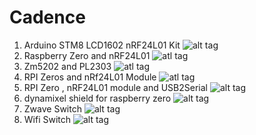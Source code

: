 # Cadence
1. Arduino STM8 LCD1602 nRF24L01 Kit
![alt tag](https://s5.postimg.org/8y0e2orjr/Board.jpg)
2. Raspberry Zero and nRF24L01
![atl tag](https://s5.postimg.org/leaw1np13/Board.jpg)
3. Zm5202 and PL2303
![atl tag](https://s5.postimg.org/icfyxc3g7/image.jpg)
4. RPI Zeros and nRf24L01 Module
![atl tag](https://s5.postimg.org/wmc7mywl3/img.jpg)
5. RPI Zero , nRF24L01 module and USB2Serial
![alt tag](https://s5.postimg.org/6ehnylmrb/hinh.jpg)
6. dynamixel shield for raspberry zero
![alt tag](https://s17.postimg.org/6nvoebwzj/image.jpg)
7. Zwave Switch
![alt tag](https://s15.postimg.org/x81jl37iz/zwave.png)
8. Wifi Switch
![alt tag](https://s7.postimg.org/56wqmfoaz/wifi.png)
